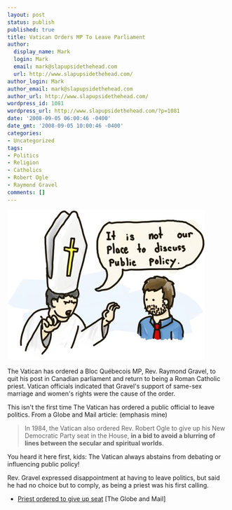 ```yaml
---
layout: post
status: publish
published: true
title: Vatican Orders MP To Leave Parliament
author:
  display_name: Mark
  login: Mark
  email: mark@slapupsidethehead.com
  url: http://www.slapupsidethehead.com/
author_login: Mark
author_email: mark@slapupsidethehead.com
author_url: http://www.slapupsidethehead.com/
wordpress_id: 1081
wordpress_url: http://www.slapupsidethehead.com/?p=1081
date: '2008-09-05 06:00:46 -0400'
date_gmt: '2008-09-05 10:00:46 -0400'
categories:
- Uncategorized
tags:
- Politics
- Religion
- Catholics
- Robert Ogle
- Raymond Gravel
comments: []
---
```

![](/wp-content/media/2008/09/vatican-policy.jpg "That hat, when worn properly, prevents pregnancy.")

The Vatican has ordered a Bloc Québecois MP, Rev. Raymond Gravel, to quit his post in Canadian parliament and return to being a Roman Catholic priest. Vatican officials indicated that Gravel's support of same-sex marriage and women's rights were the cause of the order.

This isn't the first time The Vatican has ordered a public official to leave politics. From a Globe and Mail article: (emphasis mine)

> In 1984, the Vatican also ordered Rev. Robert Ogle to give up his New Democratic Party seat in the House, **in a bid to avoid a blurring of lines between the secular and spiritual worlds**.

You heard it here first, kids: The Vatican always abstains from debating or influencing public policy!

Rev. Gravel expressed disappointment at having to leave politics, but said he had no choice but to comply, as being a priest was his first calling.

- [Priest ordered to give up seat](http://www.theglobeandmail.com/servlet/story/LAC.20080904.ELECTPRIEST04/TPStory/National) [The Globe and Mail]
